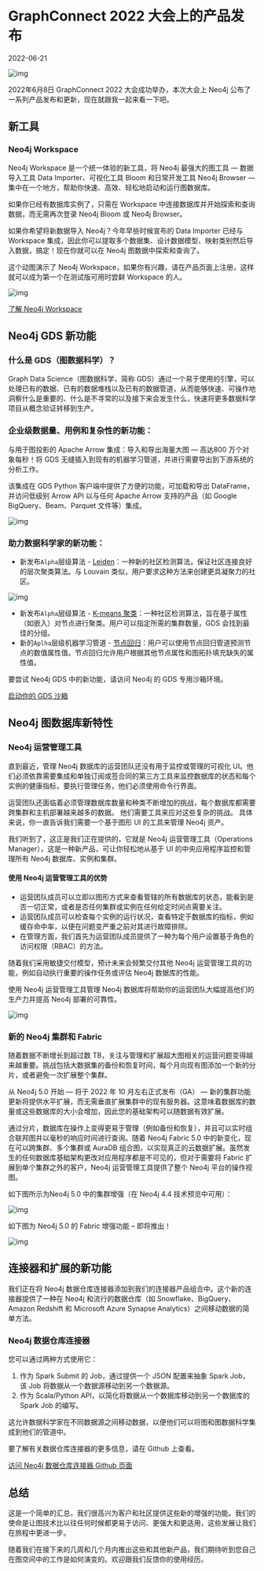 # GraphConnect 2022 大会上的产品发布

2022-06-21

![img](graphconnect2022-announcements/Frame-9.jpg)

2022年6月8日 GraphConnect 2022 大会成功举办，本次大会上 Neo4j 公布了一系列产品发布和更新，现在就跟我一起来看一下吧。

## 新工具

### Neo4j Workspace

Neo4j Workspace 是一个统一体验的新工具，将 Neo4j 最强大的图工具 — 数据导入工具 Data Importer、可视化工具 Bloom 和日常开发工具 Neo4j Browser — 集中在一个地方，帮助你快速、高效、轻松地启动和运行图数据库。

如果你已经有数据库实例了，只需在 Workspace 中连接数据库并开始探索和查询数据，而无需再次登录 Neo4j Bloom 或 Neo4j Browser。

如果你希望将新数据导入 Neo4j？今年早些时候宣布的 Data Importer 已经与 Workspace 集成，因此你可以提取多个数据集、设计数据模型、映射类别然后导入数据，搞定！现在你就可以在 Neo4j 图数据中探索和查询了。

这个动图演示了 Neo4j Workspace，如果你有兴趣，请在产品页面上注册，这样就可以成为第一个在测试版可用时尝鲜 Workspace 的人。

![img](graphconnect2022-announcements/workspace-demo.gif)

[了解 Neo4j Workspace](https://neo4j.com/product/workspace/?ref=blog)

## Neo4j GDS 新功能

### 什么是 GDS（图数据科学）？

Graph Data Science（图数据科学，简称 GDS）通过一个易于使用的引擎，可以处理已有的数据、已有的数据堆栈以及已有的数据管道，从而能够快速、可操作地洞察什么是重要的、什么是不寻常的以及接下来会发生什么，快速将更多数据科学项目从概念验证转移到生产。

### 企业级数据量、用例和复杂性的新功能：

与用于图投影的 Apache Arrow 集成：导入和导出海量大图 — 高达800 万个对象每秒！将 GDS 无缝插入到现有的机器学习管道，并进行需要导出到下游系统的分析工作。

该集成在 GDS Python 客户端中提供了方便的功能，可加载和导出 DataFrame，并访问低级别 Arrow API 以与任何 Apache Arrow 支持的产品（如 Google BigQuery、Beam、Parquet 文件等）集成。

![img](graphconnect2022-announcements/Screen-Shot-2022-06-07-at-7.41.19-AM.png)

### 助力数据科学家的新功能：

- 新发布`Alpha`层级算法 - [Leiden](https://neo4j.com/docs/graph-data-science/2.1/algorithms/alpha/leiden/)：一种新的社区检测算法，保证社区连接良好的层次聚类算法。与 Louvain 类似，用户要求这种方法来创建更具凝聚力的社区。

![img](graphconnect2022-announcements/Screen-Shot-2022-06-07-at-7.41.37-AM.png)

- 新发布`Alpha`层级算法 - [K-means 聚类](https://neo4j.com/docs/graph-data-science/2.1/algorithms/alpha/kmeans/)：一种社区检测算法，旨在基于属性（如嵌入）对节点进行聚类。用户可以指定所需的集群数量，GDS 会找到最佳的分组。
- 新的`Aplha`层级机器学习管道 - [节点回归](https://neo4j.com/docs/graph-data-science/2.1/machine-learning/node-property-prediction/noderegression-pipelines/)：用户可以使用节点回归管道预测节点的数值属性值。节点回归允许用户根据其他节点属性和图拓扑填充缺失的属性值。

要尝试 Neo4j GDS 中的新功能，请访问 Neo4j 的 GDS 专用沙箱环境。

[启动你的 GDS 沙箱](https://neo4j.com/data-science-sandbox/?ref=blog)

## Neo4j 图数据库新特性

### Neo4j 运营管理工具

直到最近，管理 Neo4j 数据库的运营团队还没有用于监控或管理的可视化 UI。他们必须依靠需要集成和单独订阅或签合同的第三方工具来监控数据库的状态和每个实例的健康指标，要执行管理任务，他们必须使用命令行界面。

运营团队还面临着必须管理数据库数量和种类不断增加的挑战，每个数据库都需要跨集群和主机部署越来越多的数据。 他们需要工具来应对这些复杂的挑战。 具体来说，你一直告诉我们需要一个基于图形 UI 的工具来管理 Neo4j 资产。

我们听到了，这正是我们正在提供的，它就是 Neo4j 运营管理工具（Operations Manager），这是一种新产品，可让你轻松地从基于 UI 的中央应用程序监控和管理所有 Neo4j 数据库、实例和集群。

#### 使用 Neo4j 运营管理工具的优势

- 运营团队成员可以立即以图形方式来查看管辖的所有数据库的状态，能看到是否一切正常，或者是否任何集群或实例在任何给定时间点需要关注。
- 运营团队成员可以检查每个实例的运行状况，查看特定于数据库的指标，例如缓存命中率，以便在问题变严重之前对其进行故障排除。
- 在管理方面，我们首先为运营团队成员提供了一种为每个用户设置基于角色的访问权限（RBAC）的方法。


随着我们采用敏捷交付模型，预计未来会频繁交付其他 Neo4j 运营管理工具的功能，例如自动执行重要的操作任务或评估 Neo4j 数据库的性能。

使用 Neo4j 运营管理工具管理 Neo4j 数据库将帮助你的运营团队大幅提高他们的生产力并提高 Neo4j 部署的可靠性。

![img](graphconnect2022-announcements/Screen-Shot-2022-06-07-at-7.40.48-AM.png)

### 新的 Neo4j 集群和 Fabric

随着数据不断增长到超过数 TB，关注与管理和扩展超大图相关的运营问题变得越来越重要。挑战包括大数据集的备份和恢复时间，每个月向现有图添加一个新的分片，或者避免一次扩展整个集群。

从 Neo4j 5.0 开始 — 将于 2022 年 10 月左右正式发布（GA） — 新的集群功能更新将提供水平扩展，而无需垂直扩展集群中的现有服务器。这意味着数据库的数量或这些数据库的大小会增加，因此您的基础架构可以随数据有效扩展。

通过分片，数据库在操作上变得更易于管理（例如备份和恢复），并且可以实时组合联邦图并以毫秒的响应时间进行查询。随着 Neo4j Fabric 5.0 中的新变化，现在可以跨集群、多个集群或 AuraDB 组合图，以实现真正的云数据扩展。虽然发生的任何数据库基础架构更改对应用程序都是不可见的，但对于需要将 Fabric 扩展到单个集群之外的客户，Neo4j 运营管理工具提供了整个 Neo4j 平台的操作视图。

如下图所示为Neo4j 5.0 中的集群增强（在 Neo4j 4.4 技术预览中可用）：

![img](graphconnect2022-announcements/Screen-Shot-2022-06-07-at-7.44.03-AM.png)

如下图为 Neo4j 5.0 的 Fabric 增强功能 – 即将推出！

![img](graphconnect2022-announcements/Screen-Shot-2022-06-07-at-7.44.43-AM.png)

## 连接器和扩展的新功能


我们正在将 Neo4j 数据仓库连接器添加到我们的连接器产品组合中。这个新的连接器提供了一种在 Neo4j 和流行的数据仓库（如 Snowflake、BigQuery、Amazon Redshift 和 Microsoft Azure Synapse Analytics）之间移动数据的简单方法。

### Neo4j 数据仓库连接器

您可以通过两种方式使用它：

1. 作为 Spark Submit 的 Job，通过提供一个 JSON 配置来抽象 Spark Job，该 Job 将数据从一个数据源移动到另一个数据源。
2. 作为 Scala/Python API，以简化将数据从一个数据库移动到另一个数据库的 Spark Job 的编写。

这允许数据科学家在不同数据源之间移动数据，以便他们可以将图和图数据科学集成到他们的管道中。

要了解有关数据仓库连接器的更多信息，请在 Github 上查看。

[访问 Neo4j 数据仓库连接器 Github 页面](https://github.com/neo4j-contrib/neo4j-dwh-connector/?ref=blog)

## 总结

这是一个简单的汇总，我们很高兴为客户和社区提供这些新的增强的功能。我们的使命是让图技术比以往任何时候都更易于访问、更强大和更适用，这些发展让我们在旅程中更进一步。

随着我们在接下来的几周和几个月内推出这些和其他新产品，我们期待听到您自己在图空间中的工作是如何演变的。欢迎跟我们反馈你的使用经历。